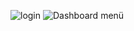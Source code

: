 ![login](https://user-images.githubusercontent.com/59058927/165315259-0be92aa0-eec0-4337-abaf-7ed6a47a3959.png)
![Dashboard menü](https://user-images.githubusercontent.com/59058927/165315280-b84f141d-95ae-4097-b7e0-28f795f7ad58.png)
